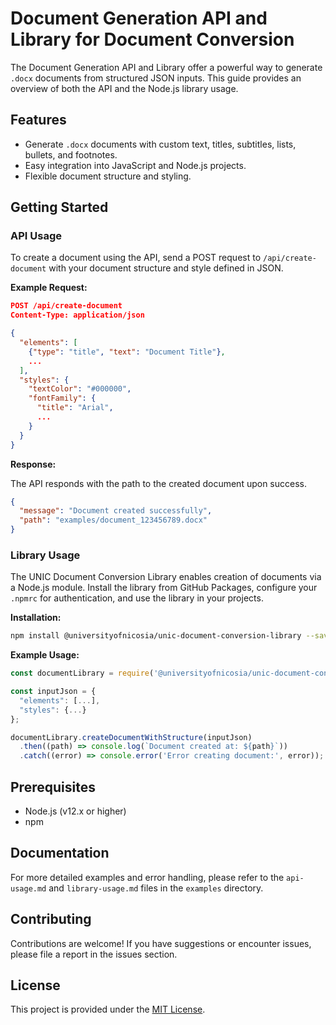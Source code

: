 # Document Generation API and Library for Document Conversion

The Document Generation API and Library offer a powerful way to generate `.docx` documents from structured JSON inputs. This guide provides an overview of both the API and the Node.js library usage.

## Features

- Generate `.docx` documents with custom text, titles, subtitles, lists, bullets, and footnotes.
- Easy integration into JavaScript and Node.js projects.
- Flexible document structure and styling.

## Getting Started

### API Usage

To create a document using the API, send a POST request to `/api/create-document` with your document structure and style defined in JSON.

**Example Request:**

```json
POST /api/create-document
Content-Type: application/json

{
  "elements": [
    {"type": "title", "text": "Document Title"},
    ...
  ],
  "styles": {
    "textColor": "#000000",
    "fontFamily": {
      "title": "Arial",
      ...
    }
  }
}
```

**Response:**

The API responds with the path to the created document upon success.

```json
{
  "message": "Document created successfully",
  "path": "examples/document_123456789.docx"
}
```

### Library Usage

The UNIC Document Conversion Library enables creation of documents via a Node.js module. Install the library from GitHub Packages, configure your `.npmrc` for authentication, and use the library in your projects.

**Installation:**

```bash
npm install @universityofnicosia/unic-document-conversion-library --save
```

**Example Usage:**

```javascript
const documentLibrary = require('@universityofnicosia/unic-document-conversion-library');

const inputJson = {
  "elements": [...],
  "styles": {...}
};

documentLibrary.createDocumentWithStructure(inputJson)
  .then((path) => console.log(`Document created at: ${path}`))
  .catch((error) => console.error('Error creating document:', error));
```

## Prerequisites

- Node.js (v12.x or higher)
- npm

## Documentation

For more detailed examples and error handling, please refer to the `api-usage.md` and `library-usage.md` files in the `examples` directory.

## Contributing

Contributions are welcome! If you have suggestions or encounter issues, please file a report in the issues section.

## License

This project is provided under the [MIT License](https://opensource.org/licenses/MIT).